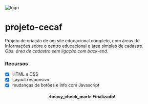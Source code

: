 <img alt="logo" title="CECAF" src="https://user-images.githubusercontent.com/78828927/148151176-829957f5-a4e9-4aa4-a3d2-23ca8210a9bf.png">

# projeto-cecaf
Projeto de criação de um site educacional completo, com áreas de informações sobre o centro educacional e área simples de cadastro.<br>
_Obs: área de cadastro sem ligação com back-end._

### Recursos
- [x] HTML e CSS
- [x] Layout responsivo
- [x] mudanças de botões e info com Javascript
<h4 align="center"> 
	:heavy_check_mark: Finalizado!
</h4>
